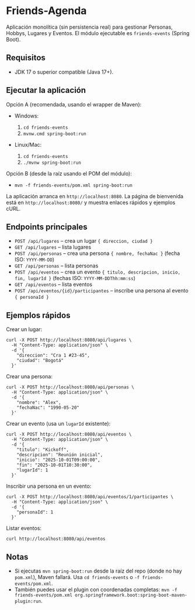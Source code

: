 # Friends-Agenda
Aplicación monolítica (sin persistencia real) para gestionar Personas, Hobbys, Lugares y Eventos. El módulo ejecutable es `friends-events` (Spring Boot).

## Requisitos
- JDK 17 o superior compatible (Java 17+).

## Ejecutar la aplicación
Opción A (recomendada, usando el wrapper de Maven):
- Windows:
  1) `cd friends-events`
  2) `mvnw.cmd spring-boot:run`

- Linux/Mac:
  1) `cd friends-events`
  2) `./mvnw spring-boot:run`

Opción B (desde la raíz usando el POM del módulo):
- `mvn -f friends-events/pom.xml spring-boot:run`

La aplicación arranca en `http://localhost:8080`. La página de bienvenida está en `http://localhost:8080/` y muestra enlaces rápidos y ejemplos cURL.

## Endpoints principales
- `POST /api/lugares` – crea un lugar `{ direccion, ciudad }`
- `GET /api/lugares` – lista lugares
- `POST /api/personas` – crea una persona `{ nombre, fechaNac }` (fecha ISO: `YYYY-MM-DD`)
- `GET /api/personas` – lista personas
- `POST /api/eventos` – crea un evento `{ titulo, descripcion, inicio, fin, lugarId }` (fechas ISO: `YYYY-MM-DDThh:mm:ss`)
- `GET /api/eventos` – lista eventos
- `POST /api/eventos/{id}/participantes` – inscribe una persona al evento `{ personaId }`

## Ejemplos rápidos
Crear un lugar:
```
curl -X POST http://localhost:8080/api/lugares \
  -H "Content-Type: application/json" \
  -d '{
    "direccion": "Cra 1 #23-45",
    "ciudad": "Bogotá"
  }'
```

Crear una persona:
```
curl -X POST http://localhost:8080/api/personas \
  -H "Content-Type: application/json" \
  -d '{
    "nombre": "Alex",
    "fechaNac": "1990-05-20"
  }'
```

Crear un evento (usa un `lugarId` existente):
```
curl -X POST http://localhost:8080/api/eventos \
  -H "Content-Type: application/json" \
  -d '{
    "titulo": "Kickoff",
    "descripcion": "Reunión inicial",
    "inicio": "2025-10-01T09:00:00",
    "fin": "2025-10-01T10:30:00",
    "lugarId": 1
  }'
```

Inscribir una persona en un evento:
```
curl -X POST http://localhost:8080/api/eventos/1/participantes \
  -H "Content-Type: application/json" \
  -d '{
    "personaId": 1
  }'
```

Listar eventos:
```
curl http://localhost:8080/api/eventos
```

## Notas
- Si ejecutas `mvn spring-boot:run` desde la raíz del repo (donde no hay `pom.xml`), Maven fallará. Usa `cd friends-events` o `-f friends-events/pom.xml`.
- También puedes usar el plugin con coordenadas completas: `mvn -f friends-events/pom.xml org.springframework.boot:spring-boot-maven-plugin:run`.
